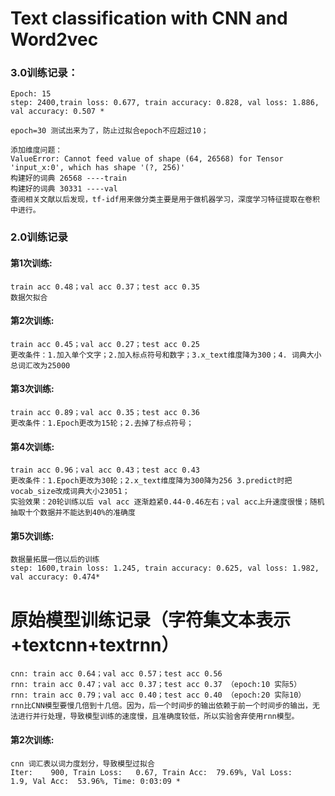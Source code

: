 # Text classification with CNN and Word2vec

### 3.0训练记录：
```
Epoch: 15
step: 2400,train loss: 0.677, train accuracy: 0.828, val loss: 1.886, val accuracy: 0.507 *
```
```
epoch=30 测试出来为了，防止过拟合epoch不应超过10；
```
```
添加维度问题：
ValueError: Cannot feed value of shape (64, 26568) for Tensor 'input_x:0', which has shape '(?, 256)'
构建好的词典 26568 ----train
构建好的词典 30331 ----val
查阅相关文献以后发现，tf-idf用来做分类主要是用于做机器学习，深度学习特征提取在卷积中进行。
```

### 2.0训练记录
#### 第1次训练:
```
train acc 0.48；val acc 0.37；test acc 0.35
数据欠拟合
```
#### 第2次训练:
```
train acc 0.45；val acc 0.27；test acc 0.25
更改条件：1.加入单个文字；2.加入标点符号和数字；3.x_text维度降为300；4. 词典大小总词汇改为25000
```
#### 第3次训练:
```
train acc 0.89；val acc 0.35；test acc 0.36
更改条件：1.Epoch更改为15轮；2.去掉了标点符号；
```
#### 第4次训练:
```
train acc 0.96；val acc 0.43；test acc 0.43
更改条件：1.Epoch更改为30轮；2.x_text维度降为300降为256 3.predict时把vocab_size改成词典大小23051；
实验效果：20轮训练以后 val acc 逐渐趋紧0.44-0.46左右；val acc上升速度很慢；随机抽取十个数据并不能达到40%的准确度
```
#### 第5次训练:
```
数据量拓展一倍以后的训练
step: 1600,train loss: 1.245, train accuracy: 0.625, val loss: 1.982, val accuracy: 0.474*
```

# 原始模型训练记录（字符集文本表示+textcnn+textrnn）
```
cnn: train acc 0.64；val acc 0.57；test acc 0.56
rnn: train acc 0.47；val acc 0.37；test acc 0.37 （epoch:10 实际5）
rnn: train acc 0.79；val acc 0.40；test acc 0.40 （epoch:20 实际10）
rnn比CNN模型要慢几倍到十几倍。因为，后一个时间步的输出依赖于前一个时间步的输出，无法进行并行处理，导致模型训练的速度慢，且准确度较低，所以实验舍弃使用rnn模型。
```

#### 第2次训练:
```
cnn 词汇表以词力度划分，导致模型过拟合
Iter:    900, Train Loss:   0.67, Train Acc:  79.69%, Val Loss:    1.9, Val Acc:  53.96%, Time: 0:03:09 *
```